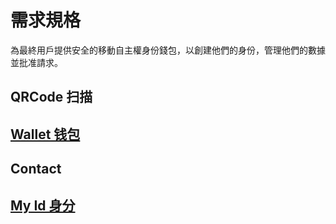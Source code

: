 # 需求規格

為最終用戶提供安全的移動自主權身份錢包，以創建他們的身份，管理他們的數據並批准請求。

## QRCode 扫描

## [Wallet 钱包](./requirements/wallet.md)

## Contact

## [My Id 身分](./requirements/identity.md)

